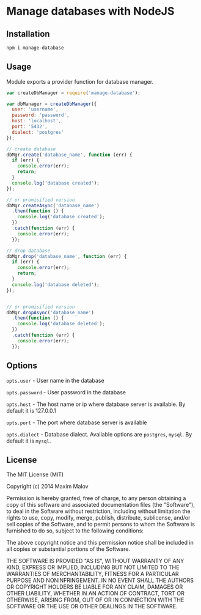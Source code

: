 Manage databases with NodeJS
============================

## Installation

```sh
npm i manage-database
```

## Usage

Module exports a provider function for database manager.

```js
var createDbManager = require('manage-database');

var dbManager = createDbManager({
  user: 'username',
  password: 'password',
  host: 'localhost',
  port: '5432',
  dialect: 'postgres'
});

// create database
dbMgr.create('database_name', function (err) {
  if (err) {
    console.error(err);
    return;
  }
  console.log('database created');
});

// or promisified version
dbMgr.createAsync('database_name')
  .then(function () {
    console.log('database created');
  })
  .catch(function (err) {
    console.error(err);
  });

// drop database
dbMgr.drop('database_name', function (err) {
  if (err) {
    console.error(err);
    return;
  }
  console.log('database deleted');
});


// or promisified version
dbMgr.dropAsync('database_name')
  .then(function () {
    console.log('database deleted');
  })
  .catch(function (err) {
    console.error(err);
  });
```

## Options

`opts.user` - User name in the database

`opts.password` - User password in the database
 
`opts.host` - The host name or ip where database server is available. By default it is 127.0.0.1
 
`opts.port` - The port where database server is available
 
`opts.dialect` - Database dialect. Available options are `postgres`, `mysql`. By default it is `mysql`.

## License

The MIT License (MIT)

Copyright (c) 2014 Maxim Malov

Permission is hereby granted, free of charge, to any person obtaining a copy
of this software and associated documentation files (the "Software"), to deal
in the Software without restriction, including without limitation the rights
to use, copy, modify, merge, publish, distribute, sublicense, and/or sell
copies of the Software, and to permit persons to whom the Software is
furnished to do so, subject to the following conditions:

The above copyright notice and this permission notice shall be included in all
copies or substantial portions of the Software.

THE SOFTWARE IS PROVIDED "AS IS", WITHOUT WARRANTY OF ANY KIND, EXPRESS OR
IMPLIED, INCLUDING BUT NOT LIMITED TO THE WARRANTIES OF MERCHANTABILITY,
FITNESS FOR A PARTICULAR PURPOSE AND NONINFRINGEMENT. IN NO EVENT SHALL THE
AUTHORS OR COPYRIGHT HOLDERS BE LIABLE FOR ANY CLAIM, DAMAGES OR OTHER
LIABILITY, WHETHER IN AN ACTION OF CONTRACT, TORT OR OTHERWISE, ARISING FROM,
OUT OF OR IN CONNECTION WITH THE SOFTWARE OR THE USE OR OTHER DEALINGS IN THE
SOFTWARE.
